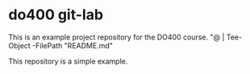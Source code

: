 # do400 git-lab
This is an example project repository for the DO400 course.
"@ | Tee-Object -FilePath "README.md"

This repository is a simple example.
